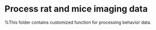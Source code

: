 # Process rat and mice imaging data
%This folder contains customized function for processing behavior data.
